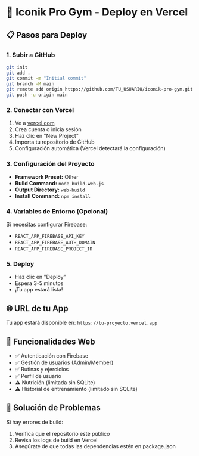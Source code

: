# 🚀 Iconik Pro Gym - Deploy en Vercel

## 📋 Pasos para Deploy

### 1. **Subir a GitHub**
```bash
git init
git add .
git commit -m "Initial commit"
git branch -M main
git remote add origin https://github.com/TU_USUARIO/iconik-pro-gym.git
git push -u origin main
```

### 2. **Conectar con Vercel**
1. Ve a [vercel.com](https://vercel.com)
2. Crea cuenta o inicia sesión
3. Haz clic en "New Project"
4. Importa tu repositorio de GitHub
5. Configuración automática (Vercel detectará la configuración)

### 3. **Configuración del Proyecto**
- **Framework Preset:** Other
- **Build Command:** `node build-web.js`
- **Output Directory:** `web-build`
- **Install Command:** `npm install`

### 4. **Variables de Entorno (Opcional)**
Si necesitas configurar Firebase:
- `REACT_APP_FIREBASE_API_KEY`
- `REACT_APP_FIREBASE_AUTH_DOMAIN`
- `REACT_APP_FIREBASE_PROJECT_ID`

### 5. **Deploy**
- Haz clic en "Deploy"
- Espera 3-5 minutos
- ¡Tu app estará lista!

## 🌐 URL de tu App
Tu app estará disponible en: `https://tu-proyecto.vercel.app`

## 📱 Funcionalidades Web
- ✅ Autenticación con Firebase
- ✅ Gestión de usuarios (Admin/Member)
- ✅ Rutinas y ejercicios
- ✅ Perfil de usuario
- ⚠️ Nutrición (limitada sin SQLite)
- ⚠️ Historial de entrenamiento (limitado sin SQLite)

## 🔧 Solución de Problemas
Si hay errores de build:
1. Verifica que el repositorio esté público
2. Revisa los logs de build en Vercel
3. Asegúrate de que todas las dependencias estén en package.json
